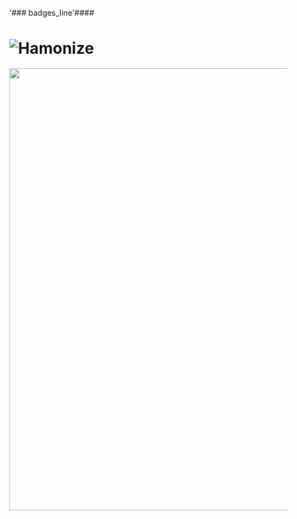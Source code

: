 '### badges_line'####

# ![Hamonize](./img/halogo.png)

<img width="800" src="./img/hamonize.png">


